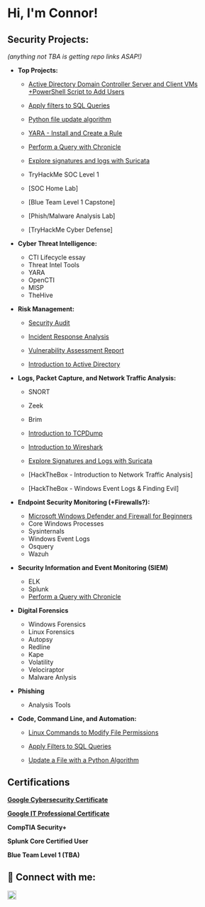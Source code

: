 <h1>Hi, I'm Connor!</h1>

<h2>Security Projects:</h2>
<i>(anything not TBA is getting repo links ASAP!)</i>

- <b>Top Projects:</b>
  - <a href="https://github.com/cmartinez110/active-directory-0">Active Directory Domain Controller Server and Client VMs +PowerShell Script to Add Users</a>
  - <a href="https://github.com/cmartinez110/Apply-Filters-to-SQL-Queries">Apply filters to SQL Queries</a>
  - <a href="https://github.com/cmartinez110/Python-File-Update-Algorithm/blob/main/README.md">Python file update algorithm</a>
  - <a href="https://github.com/cmartinez110/yara-first-rule/blob/main/README.md">YARA - Install and Create a Rule</a>
  - <a href="https://github.com/cmartinez110/chronicle-lab-0/blob/main/README.md">Perform a Query with Chronicle</a>
  - <a href="https://github.com/cmartinez110/suricata-lab-0/blob/main/README.md">Explore signatures and logs with Suricata</a>
  
  - TryHackMe SOC Level 1
  - [SOC Home Lab]
  - [Blue Team Level 1 Capstone]
  - [Phish/Malware Analysis Lab]
  - [TryHackMe Cyber Defense]
  
 <!--
- <b>Frameworks:</b>
  - Pyramid of Pain
  - Unified Kill Chain
  - Diamond Model
  - MITRE
  -->

 - <b>Cyber Threat Intelligence:</b>
   - CTI Lifecycle essay
   - Threat Intel Tools
   - YARA
   - OpenCTI
   - MISP
   - TheHive
  
- <b>Risk Management:</b>
  - <a href="https://github.com/cmartinez110/Security-Audit/blob/main/README.md">Security Audit</a>

  - <a href="https://github.com/cmartinez110/Incident-response-analysis/blob/main/README.md" target="_blank">Incident Response Analysis</a>

  - <a href="https://github.com/cmartinez110/vulnerability-assessment-report/blob/main/README.md">Vulnerability Assessment Report</a>
  
  - <a href="https://academy.hackthebox.com/achievement/889641/74">Introduction to Active Directory</a>


- <b>Logs, Packet Capture, and Network Traffic Analysis:</b>
  - SNORT
  - Zeek
  - Brim
  - <a href="https://github.com/cmartinez110/introduction-to-tcpdump/blob/main/README.md">Introduction to TCPDump</a>

  - <a href="https://github.com/cmartinez110/wireshark-lab-0/blob/main/README.md">Introduction to Wireshark</a>

  - <a href="https://github.com/cmartinez110/suricata-lab-0/blob/main/README.md">Explore Signatures and Logs with Suricata</a>

  - [HackTheBox - Introduction to Network Traffic Analysis]
    
  - [HackTheBox - Windows Event Logs & Finding Evil]
 
- <b>Endpoint Security Monitoring (+Firewalls?):</b>
   - <a href="https://coursera.org/share/48f725e65c973676bbecfe38e27d4dfa">Microsoft Windows Defender and Firewall for Beginners</a>
   - Core Windows Processes
   - Sysinternals
   - Windows Event Logs
   - Osquery
   - Wazuh

- <b>Security Information and Event Monitoring (SIEM) </b>
  - ELK
  - Splunk
  - <a href="https://github.com/cmartinez110/chronicle-lab-0/blob/main/README.md">Perform a Query with Chronicle</a>

- <b>Digital Forensics</b>
  - Windows Forensics
  - Linux Forensics
  - Autopsy
  - Redline
  - Kape
  - Volatility
  - Velociraptor
  - Malware Anlysis

- <b>Phishing</b>
  - Analysis Tools
 
- <b>Code, Command Line, and Automation:</b>

  - <a href="https://github.com/cmartinez110/Modifying-File-Permissions_Linux/blob/main/README.md" target="_blank">Linux Commands to Modify File Permissions</a>

  - <a href="https://github.com/cmartinez110/Apply-Filters-to-SQL-Queries">Apply Filters to SQL Queries</a>

  - <a href="https://github.com/cmartinez110/Python-File-Update-Algorithm/blob/main/README.md">Update a File with a Python Algorithm</a>
  
<h2>Certifications</h2>
<p/><a href="https://coursera.org/share/d5ccff7ecb2dc5acd5fde848b181d50b)"><b>Google Cybersecurity Certificate</b></a></p>
<p/><a href="https://coursera.org/share/d6aceec2636904b9b8d0101180083025"><b>Google IT Professional Certificate</b></a></p>

<b>CompTIA Security+</b>

<b>Splunk Core Certified User</b>
  
<b>Blue Team Level 1 (TBA)</b>

</b>

<h2> 🤳 Connect with me:</h2>

<a href="https://www.linkedin.com/in/connor-martinez-0779464b" target="_blank">
  <img src="https://cdn.jsdelivr.net/npm/simple-icons@v3/icons/linkedin.svg" alt="LinkedIn" style="width: 20px; height: 20px;">
</a>

